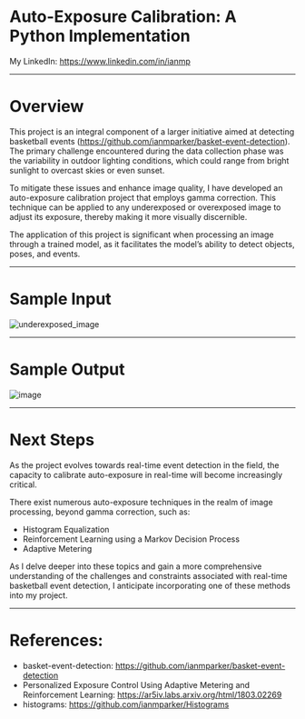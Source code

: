# Auto-Exposure Calibration: A Python Implementation


My LinkedIn: https://www.linkedin.com/in/ianmp

--------------------------------------

# Overview

This project is an integral component of a larger initiative aimed at detecting basketball events (https://github.com/ianmparker/basket-event-detection). The primary challenge encountered during the data collection phase was the variability in outdoor lighting conditions, which could range from bright sunlight to overcast skies or even sunset.

To mitigate these issues and enhance image quality, I have developed an auto-exposure calibration project that employs gamma correction. This technique can be applied to any underexposed or overexposed image to adjust its exposure, thereby making it more visually discernible.

The application of this project is significant when processing an image through a trained model, as it facilitates the model’s ability to detect objects, poses, and events.


--------------------------------------

# Sample Input 

![underexposed_image](https://github.com/ianmparker/Auto-Exposure/assets/18231849/9696eb86-49bc-496a-8c38-ab6028fa4852)

--------------------------------------

# Sample Output

![image](https://github.com/ianmparker/Auto-Exposure/assets/18231849/fcc45dc3-6921-4af6-bc3c-0e051b2ac309)


--------------------------------------

# Next Steps

As the project evolves towards real-time event detection in the field, the capacity to calibrate auto-exposure in real-time will become increasingly critical.

There exist numerous auto-exposure techniques in the realm of image processing, beyond gamma correction, such as:

  - Histogram Equalization
  - Reinforcement Learning using a Markov Decision Process
  - Adaptive Metering
    
As I delve deeper into these topics and gain a more comprehensive understanding of the challenges and constraints associated with real-time basketball event detection, I anticipate incorporating one of these methods into my project.

--------------------------------------

# References: 

  - basket-event-detection: https://github.com/ianmparker/basket-event-detection
  - Personalized Exposure Control Using Adaptive Metering and Reinforcement Learning: https://ar5iv.labs.arxiv.org/html/1803.02269
  - histograms: https://github.com/ianmparker/Histograms
